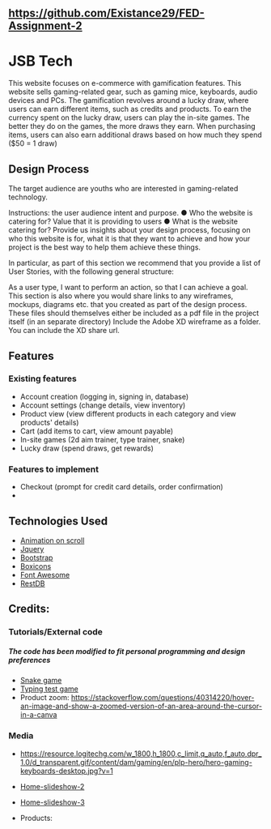 ## https://github.com/Existance29/FED-Assignment-2
# JSB Tech
This website focuses on e-commerce with gamification features. This website sells gaming-related gear, such as gaming mice, keyboards, audio devices and PCs. The gamification revolves around a lucky draw, where users can earn different items, such as credits and products. To earn the currency spent on the lucky draw, users can play the in-site games. The better they do on the games, the more draws they earn. When purchasing items, users can also earn additional draws based on how much they spend ($50 = 1 draw)

## Design Process
The target audience are youths who are interested in gaming-related technology.

Instructions:
the user audience intent and purpose.
● Who the website is catering for? Value that it is providing to users
● What is the website catering for?
Provide us insights about your design process, focusing on who this website is for, what it is that they want to achieve and how your project is the best way to help them achieve these things.

In particular, as part of this section we recommend that you provide a list of User Stories, with the following general structure:

As a user type, I want to perform an action, so that I can achieve a goal.
This section is also where you would share links to any wireframes, mockups, diagrams etc. that you created as part of the design process. These files should themselves either be included as a pdf file in the project itself (in an separate directory) Include the Adobe XD wireframe as a folder. You can include the XD share url.

## Features
### Existing features
 - Account creation (logging in, signing in, database)
 - Account settings (change details, view inventory)
 - Product view (view different products in each category and view products' details)
 - Cart (add items to cart, view amount payable)
 - In-site games (2d aim trainer, type trainer, snake)
 - Lucky draw (spend draws, get rewards)

### Features to implement
 - Checkout (prompt for credit card details, order confirmation)
 - 

## Technologies Used
 - [Animation on scroll](https://michalsnik.github.io/aos/)
 - [Jquery](https://jquery.com/)
 - [Bootstrap](https://getbootstrap.com/)
 - [Boxicons](https://boxicons.com/)
 - [Font Awesome](https://fontawesome.com/)
 - [RestDB](https://restdb.io/)

## Credits: 
### Tutorials/External code
##### The code has been modified to fit personal programming and design preferences
 - [Snake game](https://www.youtube.com/watch?v=wM7eMJ26kc8)
 - [Typing test game](https://www.youtube.com/watch?v=Hg80AjDNnJk)
 - Product zoom:
    https://stackoverflow.com/questions/40314220/hover-an-image-and-show-a-zoomed-version-of-an-area-around-the-cursor-in-a-canva

### Media
- https://resource.logitechg.com/w_1800,h_1800,c_limit,q_auto,f_auto,dpr_1.0/d_transparent.gif/content/dam/gaming/en/plp-hero/hero-gaming-keyboards-desktop.jpg?v=1


- [Home-slideshow-2](https://www.google.com/url?sa=i&url=https%3A%2F%2Fwww.behance.net%2Fgallery%2F60784401%2FLogitech-Shadows&psig=AOvVaw1HkVAl4zjuP0-7fg_QGMOy&ust=1705986624189000&source=images&cd=vfe&opi=89978449&ved=0CBMQjhxqFwoTCNjBvsmd8IMDFQAAAAAdAAAAABAD)

- [Home-slideshow-3](https://www.google.com/url?sa=i&url=https%3A%2F%2Fwww.razer.com%2Feu-en%2Fpc%2Fgaming-laptops&psig=AOvVaw3sFLn6svb4QLEertcaqWbC&ust=1705986678588000&source=images&cd=vfe&opi=89978449&ved=0CBMQjhxqFwoTCOjg0OSd8IMDFQAAAAAdAAAAABAX)

- Products:

